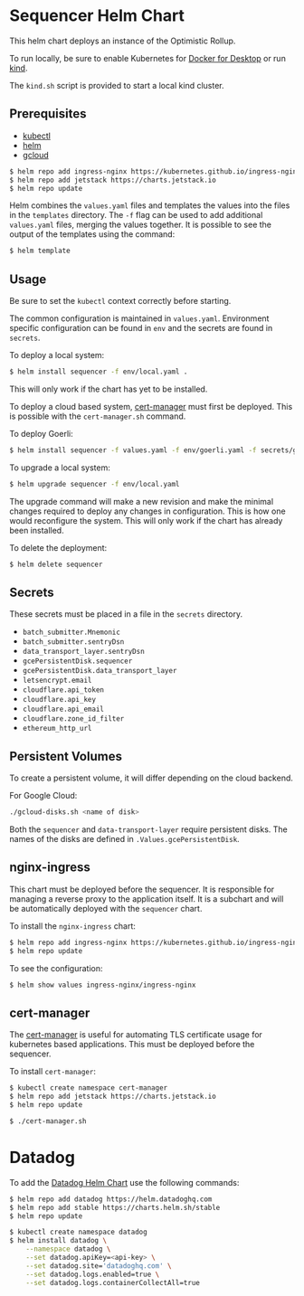 # Sequencer Helm Chart

This helm chart deploys an instance of the Optimistic Rollup.

To run locally, be sure to enable Kubernetes for [Docker for Desktop](https://docs.docker.com/desktop/kubernetes/)
or run [kind](https://kind.sigs.k8s.io/).

The `kind.sh` script is provided to start a local kind cluster.

## Prerequisites

- [kubectl](https://kubernetes.io/docs/tasks/tools/)
- [helm](https://helm.sh/docs/intro/install/)
- [gcloud](https://cloud.google.com/sdk/docs/install)

```bash
$ helm repo add ingress-nginx https://kubernetes.github.io/ingress-nginx
$ helm repo add jetstack https://charts.jetstack.io
$ helm repo update
```

Helm combines the `values.yaml` files and templates the values into the
files in the `templates` directory. The `-f` flag can be used to add additional
`values.yaml` files, merging the values together.
It is possible to see the output of the templates using the command:

```bash
$ helm template
```

## Usage

Be sure to set the `kubectl` context correctly before starting.

The common configuration is maintained in `values.yaml`. Environment specific
configuration can be found in `env` and the secrets are found in `secrets`.

To deploy a local system:
```bash
$ helm install sequencer -f env/local.yaml .
```
This will only work if the chart has yet to be installed.

To deploy a cloud based system, [cert-manager](https://cert-manager.io/docs/)
must first be deployed. This is possible with the `cert-manager.sh` command.

To deploy Goerli:
```bash
$ helm install sequencer -f values.yaml -f env/goerli.yaml -f secrets/goerli.yaml .
```

To upgrade a local system:
```bash
$ helm upgrade sequencer -f env/local.yaml
```

The upgrade command will make a new revision and make the minimal changes
required to deploy any changes in configuration. This is how one would
reconfigure the system. This will only work if the chart has already been
installed.

To delete the deployment:
```bash
$ helm delete sequencer
```

## Secrets

These secrets must be placed in a file in the `secrets` directory.

- `batch_submitter.Mnemonic`
- `batch_submitter.sentryDsn`
- `data_transport_layer.sentryDsn`
- `gcePersistentDisk.sequencer`
- `gcePersistentDisk.data_transport_layer`
- `letsencrypt.email`
- `cloudflare.api_token`
- `cloudflare.api_key`
- `cloudflare.api_email`
- `cloudflare.zone_id_filter`
- `ethereum_http_url`

## Persistent Volumes

To create a persistent volume, it will differ depending on the cloud backend.

For Google Cloud:

```bash
./gcloud-disks.sh <name of disk>
```

Both the `sequencer` and `data-transport-layer` require persistent
disks. The names of the disks are defined in `.Values.gcePersistentDisk`.

## nginx-ingress

This chart must be deployed before the sequencer. It is responsible
for managing a reverse proxy to the application itself. It is a subchart and
will be automatically deployed with the `sequencer` chart.

To install the `nginx-ingress` chart:

```bash
$ helm repo add ingress-nginx https://kubernetes.github.io/ingress-nginx
$ helm repo update
```

To see the configuration:

```bash
$ helm show values ingress-nginx/ingress-nginx
```

## cert-manager

The [cert-manager](https://cert-manager.io) is useful for automating TLS certificate usage for
kubernetes based applications. This must be deployed before the sequencer.

To install `cert-manager`:

```bash
$ kubectl create namespace cert-manager
$ helm repo add jetstack https://charts.jetstack.io
$ helm repo update

$ ./cert-manager.sh
```

# Datadog

To add the [Datadog Helm Chart](https://github.com/DataDog/helm-charts/tree/master/charts/datadog)
use the following commands:

```bash
$ helm repo add datadog https://helm.datadoghq.com
$ helm repo add stable https://charts.helm.sh/stable
$ helm repo update

$ kubectl create namespace datadog
$ helm install datadog \
    --namespace datadog \
    --set datadog.apiKey=<api-key> \
    --set datadog.site='datadoghq.com' \
    --set datadog.logs.enabled=true \
    --set datadog.logs.containerCollectAll=true
```
